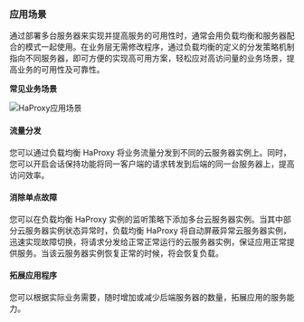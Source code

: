 ### 应用场景

通过部署多台服务器来实现并提高服务的可用性时，通常会用负载均衡和服务器配合的模式一起使用。在业务层无需修改程序，通过负载均衡的定义的分发策略机制指向不同服务器，即可方便的实现高可用方案，轻松应对高访问量的业务场景，提高业务的可用性及可靠性。

**常见业务场景**

![HaProxy应用场景](F:\首云工作相关\PaaS产品线\弹性计算产品\负载均衡\用户操作手册\用户操作手册图片\应用场景、技术原理\HaProxy应用场景.png)

#### 流量分发

您可以通过负载均衡 HaProxy 将业务流量分发到不同的云服务器实例上。同时，您可以开启会话保持功能将同一客户端的请求转发到后端的同一台服务器上，提高访问效率。

#### 消除单点故障

您可以在负载均衡 HaProxy 实例的监听策略下添加多台云服务器实例。当其中部分云服务器实例状态异常时，负载均衡 HaProxy 将自动屏蔽异常云服务器实例，迅速实现故障切换，将请求分发给正常正常运行的云服务器实例，保证应用正常提供服务。当该云服务器实例恢复正常的时候，将会恢复负载。

#### 拓展应用程序

您可以根据实际业务需要，随时增加或减少后端服务器的数量，拓展应用的服务能力。